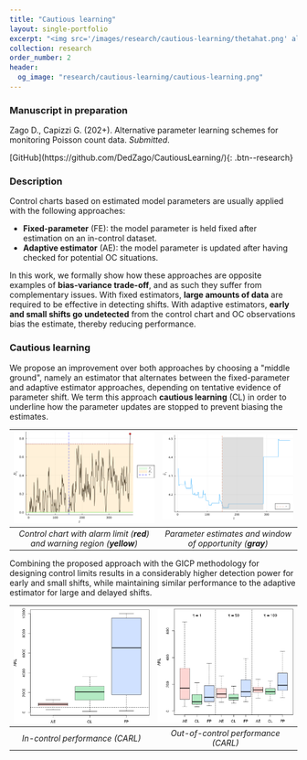 ```yaml
---
title: "Cautious learning"
layout: single-portfolio
excerpt: "<img src='/images/research/cautious-learning/thetahat.png' alt=''>"
collection: research
order_number: 2
header: 
  og_image: "research/cautious-learning/cautious-learning.png"
---
```


### Manuscript in preparation
Zago D., Capizzi G. (202+). Alternative parameter learning schemes for monitoring Poisson count data. *Submitted*.
<!-- [Article](){: .btn--research} [Preprint](){: .btn--research}--> [GitHub](https://github.com/DedZago/CautiousLearning/){: .btn--research}

### Description ###

Control charts based on estimated model parameters are usually applied with the following approaches:
* **Fixed-parameter** (FE): the model parameter is held fixed after estimation on an in-control dataset.
* **Adaptive estimator** (AE): the model parameter is updated after having checked for potential OC situations.

In this work, we formally show how these approaches are opposite examples of **bias-variance trade-off**, and as such they suffer from complementary issues.
With fixed estimators, **large amounts of data** are required to be effective in detecting shifts.
With adaptive estimators, **early and small shifts go undetected** from the control chart and OC observations bias the estimate, thereby reducing performance.

### Cautious learning ###
We propose an improvement over both approaches by choosing a "middle ground", namely an estimator that alternates between the fixed-parameter and adaptive estimator approaches, depending on tentative evidence of parameter shift.
We term this approach **cautious learning** (CL) in order to underline how the parameter updates are stopped to prevent biasing the estimates.

| <img src="/images/research/cautious-learning/shaded-regions-cl.png" alt="chart" width="350"/>| <img src="/images/research/cautious-learning/thetahat.png" alt="parameter" width="350"/>| 
|:--:|:--:|
| *Control chart with alarm limit (**red**) and warning region (**yellow**)* | *Parameter estimates and window of opportunity (**gray**)*


Combining the proposed approach with the GICP methodology for designing control limits results in a considerably higher detection power for early and small shifts, while maintaining similar performance to the adaptive estimator for large and delayed shifts.

| <img src="/images/research/cautious-learning/IC.png" alt="chart" width="350"/>| <img src="/images/research/cautious-learning/delta=0.35.png" alt="parameter" width="350"/>| 
|:--:|:--:|
| *In-control performance (CARL)* | *Out-of-control performance (CARL)*


